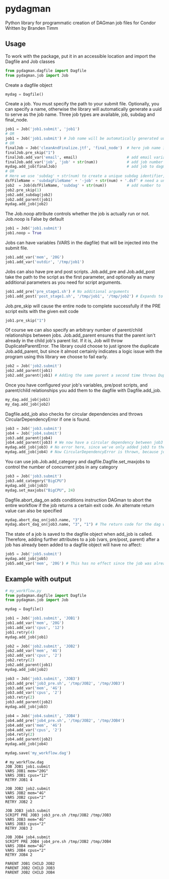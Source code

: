 pydagman
========

Python library for programmatic creation of DAGman job files for Condor
Written by Branden Timm

Usage
-----
To work with the package, put it in an accessible location and import the Dagfile and Job classes
```python
from pydagman.dagfile import Dagfile
from pydagman.job import Job
```

Create a dagfile object
```python
mydag = Dagfile()
```

Create a job.  You must specify the path to your submit file.  Optionally, you can specify a name, otherwise the library will automatically generate a uuid to serve as the job name. Three job types are available, job, subdag and final_node.
```python
job1 = Job('job1.submit', 'job1')
# OR
job1 = Job('job1.submit') # Job name will be automatically generated uuid
# OR
finalJob = Job('cleanAndFinalize.jtf', 'final_node')  # here job name is 'final_node'
finalJob.pre_skip("1")
finalJob.add_var('email', email)                      # add email variable
finalJob.add_var('job', 'job' + str(num))             # add job number variable
mydag.add_job(finalJob)                               # add job to dagman 
# OR
# Here we use 'subdag' + str(num) to create a unique subdag identifier, required as job names must be unique.
dsfFileName = 'subdagFileName' + '-job' + str(num) + '.dsf' # need a unique name for each subdag
job2  = Job(dsfFileName, 'subdag' + str(num))         # add number to 'subdag' name to make the name unique
job2.pre_skip(1)
job2.add_subdag(job2)
job2.add_parent(job1)
mydag.add_job(job2)
```

The Job.noop attribute controls whether the job is actually run or not.  Job.noop is False by default
```python
job1 = Job('job1.submit')
job1.noop = True
```

Jobs can have variables (VARS in the dagfile) that will be injected into the submit file.
```python
job1.add_var('mem', '20G')
job1.add_var('outdir', '/tmp/job1')
```

Jobs can also have pre and post scripts.  Job.add\_pre and Job.add\_post take the path to the script as the first parameter, and optionally as many additional parameters as you need for script arguments.
```python
job1.add_pre('pre_stage1.sh') # No additional arguments
job1.add_post('post_stage1.sh', '/tmp/job1', '/tmp/job2') # Expands to 'post-stage1.sh /tmp/job1 /tmp/job2'
```

Job.pre_skip will cause the entire node to complete successfully if the PRE script exits with the given exit code
```python
job1.pre_skip("1")
```

Of course we can also specify an arbitrary number of parent/child relationships between jobs.  Job.add\_parent ensures that the parent isn't already in the child job's parent list.  If it is, Job will throw DuplicateParentError.  The library could choose to just ignore the duplicate Job.add\_parent, but since it almost certainly indicates a logic issue with the program using this library we choose to fail early.
```python
job2 = Job('job2.submit')
job2.add_parent(job1)
job2.add_parent(job1) # Adding the same parent a second time throws DuplicateParentError
```

Once you have configured your job's variables, pre/post scripts, and parent/child relationships you add them to the dagfile with Dagfile.add\_job.
```python
my_dag.add_job(job1)
my_dag.add_job(job2)
```

Dagfile.add\_job also checks for circular dependencies and throws CircularDependencyError if one is found.
```python
job3 = Job('job3.submit')
job4 = Job('job4.submit')
job3.add_parent(job4)
job4.add_parent(job3) # We now have a circular dependency between job3 and job4, but they are not checked until the jobs are added to the dagfile
mydag.add_job(job3) # No error here, since we've only added job3 to the dagfile so far
mydag.add_job(job4) # Now CircularDependencyError is thrown, because job3 already specified job4 as it's parent
```
You can use job.Job.add_category and dagfile.Dagfile.set_maxjobs to control the number of concurrent jobs in any category
```python
job3 = Job('job3.submit')
job3.add_category("BigCPU")
mydag.add_job(job3)
mydag.set_maxjobs("BigCPU", 24)
```

Dagfile.abort_dag_on adds conditions instruction DAGman to abort the entire workflow if the job returns a certain exit
code.  An alternate return value can also be specified
```python
mydag.abort_dag_on(job3.name, "3")
mydag.abort_dag_on(job3.name, "3", "1") # The return code for the dag workflow is now 1 instead of 3
```

The state of a job is saved to the dagfile object when add_job is called.  Therefore, adding further attributes to a job (vars, pre/post, parent) after a job has already been added to a dagfile object will have no affect:
```python
job5 = Job('job5.submit')
mydag.add_job(job5)
job5.add_var('mem', '20G') # This has no effect since the job was already added to the dagfile object
```

Example with output
-------------------
```python
# my_workflow.py
from pydagman.dagfile import Dagfile
from pydagman.job import Job

mydag = Dagfile()

job1 = Job('job1.submit', 'JOB1')
job1.add_var('mem', '20G')
job1.add_var('cpus', '12')
job1.retry(4)
mydag.add_job(job1)

job2 = Job('job2.submit', 'JOB2')
job2.add_var('mem', '4G')
job2.add_var('cpus', '2')
job2.retry(2)
job2.add_parent(job1)
mydag.add_job(job2)

job3 = Job('job3.submit', 'JOB3')
job3.add_pre('job3_pre.sh', '/tmp/JOB2', '/tmp/JOB3')
job3.add_var('mem', '4G')
job3.add_var('cpus', '2')
job3.retry(2)
job3.add_parent(job2)
mydag.add_job(job3)

job4 = Job('job4.submit', 'JOB4')
job4.add_pre('job4_pre.sh', '/tmp/JOB2', '/tmp/JOB4')
job4.add_var('mem', '4G')
job4.add_var('cpus', '2')
job4.retry(2)
job4.add_parent(job2)
mydag.add_job(job4)

mydag.save('my_workflow.dag')
```

```
# my_workflow.dag
JOB JOB1 job1.submit
VARS JOB1 mem="20G"
VARS JOB1 cpus="12"
RETRY JOB1 4

JOB JOB2 job2.submit
VARS JOB2 mem="4G"
VARS JOB2 cpus="2"
RETRY JOB2 2

JOB JOB3 job3.submit
SCRIPT PRE JOB3 job3_pre.sh /tmp/JOB2 /tmp/JOB3
VARS JOB3 mem="4G"
VARS JOB3 cpus="2"
RETRY JOB3 2

JOB JOB4 job4.submit
SCRIPT PRE JOB4 job4_pre.sh /tmp/JOB2 /tmp/JOB4
VARS JOB4 mem="4G"
VARS JOB4 cpus="2"
RETRY JOB4 2

PARENT JOB1 CHILD JOB2
PARENT JOB2 CHILD JOB3
PARENT JOB2 CHILD JOB4
```
